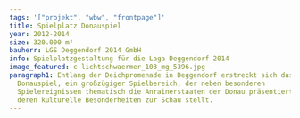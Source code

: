 ```yaml
---
tags: '["projekt", "wbw", "frontpage"]'
title: Spielplatz Donauspiel
year: 2012-2014
size: 320.000 m²
bauherr: LGS Deggendorf 2014 GmbH
info: Spielplatzgestaltung für die Laga Deggendorf 2014
image_featured: c-lichtschwaermer_103_mg_5396.jpg
paragraph1: Entlang der Deichpromenade in Deggendorf erstreckt sich das
  Donauspiel, ein großzügiger Spielbereich, der neben besonderen
  Spielereignissen thematisch die Anrainerstaaten der Donau präsentiert und
  deren kulturelle Besonderheiten zur Schau stellt.
---
```

